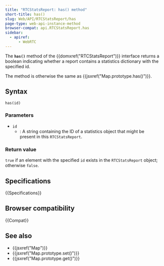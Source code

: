 ```yaml
---
title: "RTCStatsReport: has() method"
short-title: has()
slug: Web/API/RTCStatsReport/has
page-type: web-api-instance-method
browser-compat: api.RTCStatsReport.has
sidebar:
  - apiref:
      - WebRTC
---
```


The **`has()`** method of the {{domxref("RTCStatsReport")}} interface returns a boolean indicating whether a report contains a statistics dictionary with the specified id.

The method is otherwise the same as {{jsxref("Map.prototype.has()")}}.

## Syntax

```js-nolint
has(id)
```

### Parameters

- `id`
  - : A string containing the ID of a statistics object that might be present in this `RTCStatsReport`.

### Return value

`true` if an element with the specified `id` exists in the `RTCStatsReport` object; otherwise `false`.

## Specifications

{{Specifications}}

## Browser compatibility

{{Compat}}

## See also

- {{jsxref("Map")}}
- {{jsxref("Map.prototype.set()")}}
- {{jsxref("Map.prototype.get()")}}
